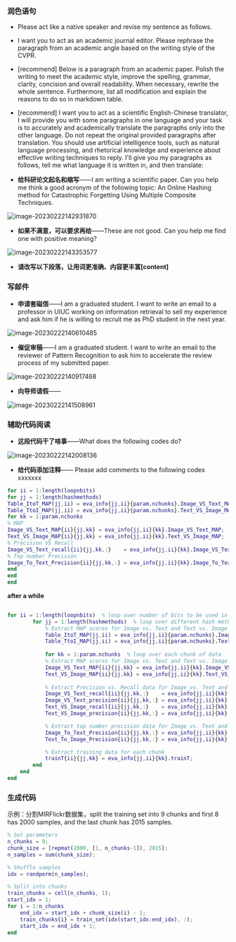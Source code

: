 ### 润色语句

- Please act like a native speaker and revise my sentence as follows.

- I want you to act as an academic journal editor. Please rephrase the paragraph from an academic angle based on the writing style of the CVPR.
- [recommend] Below is a paragraph from an academic paper. Polish the writing to meet the academic style, improve the spelling, grammar, clarity, concision and overall readability. When necessary, rewrite the whole sentence. Furthermore, list all modification and explain the reasons to do so in markdown table.
- [recommend] I want you to act as a scientific English-Chinese translator, I will provide you with some paragraphs in one language and your task is to accurately and academically translate the paragraphs only into the other language. Do not repeat the original provided paragraphs after translation. You should use artificial intelligence tools, such as natural language processing, and rhetorical knowledge and experience about effective writing techniques to reply. I'll give you my paragraphs as follows, tell me what language it is written in, and then translate:
- **给科研论文起名和缩写**——I am writing a scientific paper. Can you help me think a good acronym of the following topic: An Online Hashing method for Catastrophic Forgetting Using Multiple Composite Techniques.

![image-20230222142931870](README.assets/image-20230222142931870.png)

- **如果不满意，可以要求再给**——These are not good. Can you help me find one with positive meaning?

![image-20230222143353577](README.assets/image-20230222143353577.png)

- **请改写以下段落，让用词更准确、内容更丰富[content]**
### 写邮件

- **申请套磁信**——I am a graduated student. I want to write an email to a professor in UIUC working on information retrieval to sell my experience and ask him if he is willing to recruit me as PhD student in the next year.

![image-20230222140610485](README.assets/image-20230222140610485.png)

- **催促审稿**——I am a graduated student. I want to write an email to the reviewer of Pattern Recognition to ask him to accelerate the review process of my submitted paper.

![image-20230222140917468](README.assets/image-20230222140917468.png)

- **向导师请假**——

![image-20230222141508961](README.assets/image-20230222141508961.png)

### 辅助代码阅读

- **这段代码干了啥事**——What does the following codes do?

![image-20230222142008136](README.assets/image-20230222142008136.png)

- **给代码添加注释**—— Please add comments to the following codes
  xxxxxxx

```matlab
for ii = 1:length(loopnbits)
for jj = 1:length(hashmethods)            
Table_ItoT_MAP(jj,ii) = eva_info{jj,ii}{param.nchunks}.Image_VS_Text_MAP;            
Table_TtoI_MAP(jj,ii) = eva_info{jj,ii}{param.nchunks}.Text_VS_Image_MAP;                        
for kk = 1:param.nchunks                
% MAP                
Image_VS_Text_MAP{ii}{jj,kk} = eva_info{jj,ii}{kk}.Image_VS_Text_MAP;                
Text_VS_Image_MAP{ii}{jj,kk} = eva_info{jj,ii}{kk}.Text_VS_Image_MAP;                                
% Precision VS Recall                
Image_VS_Text_recall{ii}{jj,kk,:}    = eva_info{jj,ii}{kk}.Image_VS_Text_recall';                Image_VS_Text_precision{ii}{jj,kk,:} = eva_info{jj,ii}{kk}.Image_VS_Text_precision';                Text_VS_Image_recall{ii}{jj,kk,:}    = eva_info{jj,ii}{kk}.Text_VS_Image_recall';                Text_VS_Image_precision{ii}{jj,kk,:} = eva_info{jj,ii}{kk}.Text_VS_Image_precision';                 
% Top number Precision                
Image_To_Text_Precision{ii}{jj,kk,:} = eva_info{jj,ii}{kk}.Image_To_Text_Precision;               Text_To_Image_Precision{ii}{jj,kk,:} = eva_info{jj,ii}{kk}.Text_To_Image_Precision;                 trainT{ii}{jj,kk} = eva_info{jj,ii}{kk}.trainT;            
end        
end    
end
```

**after a while** 

```matlab
        
for ii = 1:length(loopnbits)  % loop over number of bits to be used in hashing
        for jj = 1:length(hashmethods)  % loop over different hash methods
            % Extract MAP scores for Image vs. Text and Text vs. Image
            Table_ItoT_MAP(jj,ii) = eva_info{jj,ii}{param.nchunks}.Image_VS_Text_MAP;
            Table_TtoI_MAP(jj,ii) = eva_info{jj,ii}{param.nchunks}.Text_VS_Image_MAP;
            
            for kk = 1:param.nchunks  % loop over each chunk of data
            % Extract MAP scores for Image vs. Text and Text vs. Image for each chunk
            Image_VS_Text_MAP{ii}{jj,kk} = eva_info{jj,ii}{kk}.Image_VS_Text_MAP;
            Text_VS_Image_MAP{ii}{jj,kk} = eva_info{jj,ii}{kk}.Text_VS_Image_MAP;
            
            % Extract Precision vs. Recall data for Image vs. Text and Text vs. Image for each chunk
            Image_VS_Text_recall{ii}{jj,kk,:}    = eva_info{jj,ii}{kk}.Image_VS_Text_recall';
            Image_VS_Text_precision{ii}{jj,kk,:} = eva_info{jj,ii}{kk}.Image_VS_Text_precision';
            Text_VS_Image_recall{ii}{jj,kk,:}    = eva_info{jj,ii}{kk}.Text_VS_Image_recall';
            Text_VS_Image_precision{ii}{jj,kk,:} = eva_info{jj,ii}{kk}.Text_VS_Image_precision';

            % Extract top number precision data for Image vs. Text and Text vs. Image for each chunk
            Image_To_Text_Precision{ii}{jj,kk,:} = eva_info{jj,ii}{kk}.Image_To_Text_Precision;
            Text_To_Image_Precision{ii}{jj,kk,:} = eva_info{jj,ii}{kk}.Text_To_Image_Precision;

            % Extract training data for each chunk
            trainT{ii}{jj,kk} = eva_info{jj,ii}{kk}.trainT;
        end
    end
end
```

### 生成代码

示例：分割MIRFlickr数据集，split the training set into 9 chunks and first 8 has 2000 samples, and the last chunk has 2015 samples. 

```matlab
% Set parameters
n_chunks = 9;
chunk_size = [repmat(2000, [1, n_chunks-1]), 2015];
n_samples = sum(chunk_size);

% Shuffle samples
idx = randperm(n_samples);

% Split into chunks
train_chunks = cell(n_chunks, 1);
start_idx = 1;
for i = 1:n_chunks
    end_idx = start_idx + chunk_size(i) - 1;
    train_chunks{i} = train_set(idx(start_idx:end_idx), :);
    start_idx = end_idx + 1;
end
```

